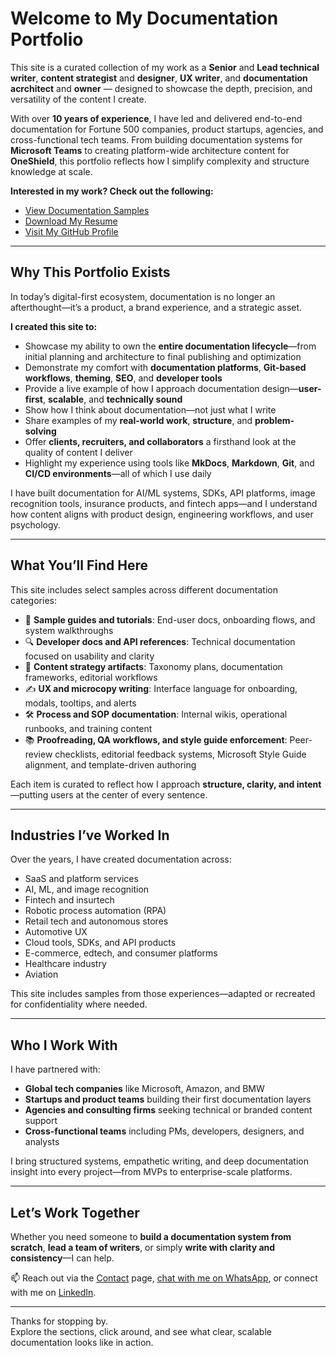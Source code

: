 # Welcome to My Documentation Portfolio

This site is a curated collection of my work as a **Senior** and **Lead technical writer**, **content strategist** and **designer**, **UX writer**, and **documentation acrchitect** and **owner** — designed to showcase the depth, precision, and versatility of the content I create.

With over **10 years of experience**, I have led and delivered end-to-end documentation for Fortune 500 companies, product startups, agencies, and cross-functional tech teams. From building documentation systems for **Microsoft Teams** to creating platform-wide architecture content for **OneShield**, this portfolio reflects how I simplify complexity and structure knowledge at scale.

**Interested in my work? Check out the following:**  

- [View Documentation Samples](Docu_overview.md)
- [Download My Resume](HK_resume.pdf)
- [Visit My GitHub Profile](https://github.com/harshkanth)

---

## Why This Portfolio Exists

In today’s digital-first ecosystem, documentation is no longer an afterthought—it’s a product, a brand experience, and a strategic asset.

**I created this site to:**

- Showcase my ability to own the **entire documentation lifecycle**—from initial planning and architecture to final publishing and optimization  
- Demonstrate my comfort with **documentation platforms**, **Git-based workflows**, **theming**, **SEO**, and **developer tools**  
- Provide a live example of how I approach documentation design—**user-first**, **scalable**, and **technically sound**  
- Show how I think about documentation—not just what I write  
- Share examples of my **real-world work**, **structure**, and **problem-solving**  
- Offer **clients, recruiters, and collaborators** a firsthand look at the quality of content I deliver  
- Highlight my experience using tools like **MkDocs**, **Markdown**, **Git**, and **CI/CD environments**—all of which I use daily

I have built documentation for AI/ML systems, SDKs, API platforms, image recognition tools, insurance products, and fintech apps—and I understand how content aligns with product design, engineering workflows, and user psychology.

---

## What You’ll Find Here

This site includes select samples across different documentation categories:

- 📄 **Sample guides and tutorials**: End-user docs, onboarding flows, and system walkthroughs  
- 🔍 **Developer docs and API references**: Technical documentation focused on usability and clarity  
- 🧠 **Content strategy artifacts**: Taxonomy plans, documentation frameworks, editorial workflows  
- ✍️ **UX and microcopy writing**: Interface language for onboarding, modals, tooltips, and alerts  
- 🛠️ **Process and SOP documentation**: Internal wikis, operational runbooks, and training content  
- 📚 **Proofreading, QA workflows, and style guide enforcement**: Peer-review checklists, editorial feedback systems, Microsoft Style Guide alignment, and template-driven authoring


Each item is curated to reflect how I approach **structure, clarity, and intent**—putting users at the center of every sentence.

---

## Industries I’ve Worked In

Over the years, I have created documentation across:

- SaaS and platform services  
- AI, ML, and image recognition  
- Fintech and insurtech  
- Robotic process automation (RPA)  
- Retail tech and autonomous stores  
- Automotive UX  
- Cloud tools, SDKs, and API products  
- E-commerce, edtech, and consumer platforms  
- Healthcare industry  
- Aviation

This site includes samples from those experiences—adapted or recreated for confidentiality where needed.

---

## Who I Work With

I have partnered with:

- **Global tech companies** like Microsoft, Amazon, and BMW  
- **Startups and product teams** building their first documentation layers  
- **Agencies and consulting firms** seeking technical or branded content support  
- **Cross-functional teams** including PMs, developers, designers, and analysts

I bring structured systems, empathetic writing, and deep documentation insight into every project—from MVPs to enterprise-scale platforms.

---

## Let’s Work Together

Whether you need someone to **build a documentation system from scratch**, **lead a team of writers**, or simply **write with clarity and consistency**—I can help.

📫 Reach out via the [Contact](contact.md) page, [chat with me on WhatsApp](https://wa.me/917827620848), or connect with me on [LinkedIn](https://www.linkedin.com/in/harsh-kanth-53974164/).

---

Thanks for stopping by.  
Explore the sections, click around, and see what clear, scalable documentation looks like in action.
